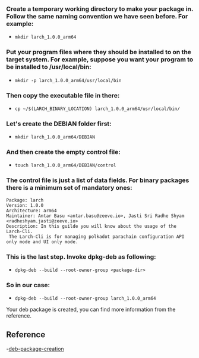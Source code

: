 ### Create a temporary working directory to make your package in. Follow the same naming convention we have seen before. For example:
- `mkdir larch_1.0.0_arm64`
### Put your program files where they should be installed to on the target system. For example, suppose you want your program to be installed to /usr/local/bin:
- `mkdir -p larch_1.0.0_arm64/usr/local/bin`
### Then copy the executable file in there:
- `cp ~/$(LARCH_BINARY_LOCATION) larch_1.0.0_arm64/usr/local/bin/`
### Let's create the DEBIAN folder first:
- `mkdir larch_1.0.0_arm64/DEBIAN`
### And then create the empty control file:
- `touch larch_1.0.0_arm64/DEBIAN/control`


### The control file is just a list of data fields. For binary packages there is a minimum set of mandatory ones:

```
Package: larch
Version: 1.0.0
Architecture: arm64
Maintainer: Antar Basu <antar.basu@zeeve.io>, Jasti Sri Radhe Shyam <radheshyam.jasti@zeeve.io>
Description: In this guilde you will know about the usage of the Larch-Cli.
 The Larch-Cli is for managing polkadot parachain configuration API only mode and UI only mode.

```

### This is the last step. Invoke dpkg-deb as following:
- `dpkg-deb --build --root-owner-group <package-dir>`
### So in our case:
- `dpkg-deb --build --root-owner-group larch_1.0.0_arm64`

Your deb package is created, you can find more information from the reference.

## Reference 
-[deb-package-creation](https://www.internalpointers.com/post/build-binary-deb-package-practical-guide)